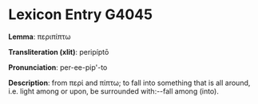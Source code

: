 # Lexicon Entry G4045

**Lemma**: περιπίπτω

**Transliteration (xlit)**: peripíptō

**Pronunciation**: per-ee-pip'-to

**Description**:
from περί and πίπτω; to fall into something that is all around, i.e. light among or upon, be surrounded with:--fall among (into).
